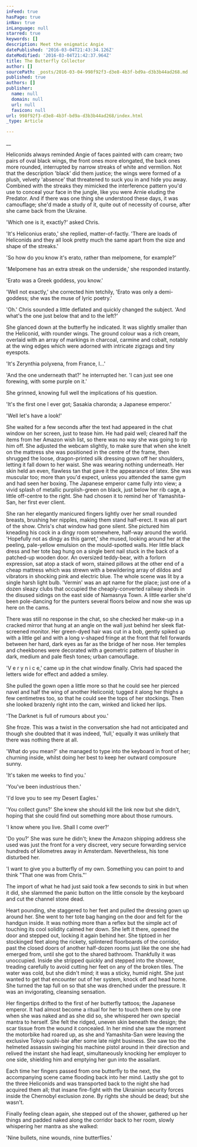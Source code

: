 ```yaml
---
inFeed: true
hasPage: true
inNav: true
inLanguage: null
starred: true
keywords: []
description: Meet the enigmatic Angie
datePublished: '2016-03-04T21:43:34.126Z'
dateModified: '2016-03-04T21:42:37.964Z'
title: The Butterfly Collector
author: []
sourcePath: _posts/2016-03-04-998f92f3-d3e8-4b3f-bd9a-d3b3b44ad268.md
published: true
authors: []
publisher:
  name: null
  domain: null
  url: null
  favicon: null
url: 998f92f3-d3e8-4b3f-bd9a-d3b3b44ad268/index.html
_type: Article

---
```

__

Heliconids always
reminded Angie of faces painted with cam cream; two pairs of oval black wings,
the front ones more elongated, the back ones more rounded, interrupted by
narrow streaks of white and vermilion. Not that the description 'black' did
them justice; the wings were formed of a plush, velvety 'absence' that
threatened to suck you in and hide you away. Combined with the streaks they
mimicked the interference pattern you'd use to conceal your face in the jungle,
like you were Arnie eluding the Predator. And if there was one thing she
understood these days, it was camouflage; she'd made a study of it, quite out
of necessity of course, after she came back from the Ukraine.

'Which one is it, exactly?'
asked Chris.

'It's Heliconius erato,'
she replied, matter-of-factly. 'There are loads of Heliconids and they all look
pretty much the same apart from the size and shape of the streaks.'

'So how do you know it's
erato, rather than melpomene, for example?'

'Melpomene has an extra
streak on the underside,' she responded instantly.

'Erato was a Greek
goddess, you know.'

'Well not exactly,' she
corrected him tetchily, 'Erato was only a demi-goddess; she was the muse of
lyric poetry.'

'Oh.' Chris sounded a
little deflated and quickly changed the subject. 'And what's the one just below
that and to the left?'

She glanced down at the
butterfly he indicated. It was slightly smaller than the Heliconid, with
rounder wings. The ground colour was a rich cream, overlaid with an array of
markings in charcoal, carmine and cobalt, notably at the wing edges which were
adorned with intricate zigzags and tiny eyespots.

'It's Zerynthia polyxena,
from France, I...'

'And the one underneath
that?' he interrupted her. 'I can just see one forewing, with some purple on
it.'

She grinned, knowing full
well the implications of his question.

'It's the first one I
ever got; Sasakia charonda; a Japanese emperor.'

'Well let's have a look!'

She waited for a few
seconds after the text had appeared in the chat window on her screen, just to
tease him. He had paid well; cleared half the items from her Amazon wish list,
so there was no way she was going to rip him off. She adjusted the webcam
slightly, to make sure that when she knelt on the mattress she was positioned
in the centre of the frame, then shrugged the loose, dragon-printed silk
dressing gown off her shoulders, letting it fall down to her waist. She was
wearing nothing underneath. Her skin held an even, flawless tan that gave it the
appearance of latex. She was muscular too; more than you'd expect, unless you
attended the same gym and had seen her boxing. The Japanese emperor came fully
into view; a vivid splash of metallic purplish-green on black, just below her
rib cage, a little off-centre to the right. She had chosen it to remind her of
Yamashita-San, her first ever client.

She ran her elegantly
manicured fingers lightly over her small rounded breasts, brushing her nipples,
making them stand half-erect. It was all part of the show. Chris's chat window
had gone silent. She pictured him kneading his cock in a dingy room somewhere,
half-way around the world. 'Hopefully not as dingy as this garret,' she mused,
looking around her at the peeling, pale-yellow emulsion on the mould-spotted walls.
Her little black dress and her tote bag hung on a single bent nail stuck in the
back of a patched-up wooden door. An oversized teddy-bear, with a forlorn
expression, sat atop a stack of worn, stained pillows at the other end of a
cheap mattress which was strewn with a bewildering array of dildos and
vibrators in shocking pink and electric blue. The whole scene was lit by a
single harsh light bulb. 'Vermin' was an apt name for the place; just one of a
dozen sleazy clubs that occupied the cheaply-converted railway sheds in the
disused sidings on the east side of Namasnya Town. A little earlier she'd been
pole-dancing for the punters several floors below and now she was up here on
the cams.

There was still no
response in the chat, so she checked her make-up in a cracked mirror that hung
at an angle on the wall just behind her sleek flat-screened monitor. Her
green-dyed hair was cut in a bob, gently spiked up with a little gel and with a
long v-shaped fringe at the front that fell forwards between her hard, dark
eyes as far as the bridge of her nose. Her temples and cheekbones were
decorated with a geometric pattern of blusher in dark, medium and pale flesh
tones; urban camouflage.

'V e r y n i c e,' came
up in the chat window finally. Chris had spaced the letters wide for effect and
added a smiley.

She pulled the gown open
a little more so that he could see her pierced navel and half the wing of
another Heliconid; tugged it along her thighs a few centimetres too, so that he
could see the tops of her stockings. Then she looked brazenly right into the
cam, winked and licked her lips.

'The Darknet is full of
rumours about you.'

She froze. This was a
twist in the conversation she had not anticipated and though she doubted that
it was indeed, 'full,' equally it was unlikely that there was nothing there at
all.

'What do you mean?' she
managed to type into the keyboard in front of her; churning inside, whilst
doing her best to keep her outward composure sunny.

'It's taken me weeks to
find you.'

'You've been industrious
then.'

'I'd love you to see my
Desert Eagles.'

'You collect guns?' She
knew she should kill the link now but she didn't, hoping that she could find
out something more about those rumours.

'I know where you live.
Shall I come over?'

'Do you?' She was sure he
didn't; knew the Amazon shipping address she used was just the front for a very
discreet, very secure forwarding service hundreds of kilometres away in
Amsterdam. Nevertheless, his tone disturbed her.

'I want to give you a
butterfly of my own. Something you can point to and think "That one was from
Chris."'

The import of what he had
just said took a few seconds to sink in but when it did, she slammed the panic
button on the little console by the keyboard and cut the channel stone dead.

Heart pounding, she
staggered to her feet and pulled the dressing gown up around her. She went to
her tote bag hanging on the door and felt for the handgun inside. It was
nothing more than a reflex but the simple act of touching its cool solidity
calmed her down. She left it there, opened the door and stepped out, locking it
again behind her. She tiptoed in her stockinged feet along the rickety,
splintered floorboards of the corridor, past the closed doors of another
half-dozen rooms just like the one she had emerged from, until she got to the
shared bathroom. Thankfully it was unoccupied. Inside she stripped quickly and
stepped into the shower, treading carefully to avoid cutting her feet on any of
the broken tiles. The water was cold, but she didn't mind; it was a sticky,
humid night. She just wanted to get that encounter out of her system, knock off
and head home. She turned the tap full on so that she was drenched under the
pressure. It was an invigorating, cleansing sensation.

Her fingertips drifted to
the first of her butterfly tattoos; the Japanese emperor. It had almost become
a ritual for her to touch them one by one when she was naked and as she did so,
she whispered her own special mantra to herself. She felt the ridged, uneven
skin beneath the design; the scar tissue from the wound it concealed. In her
mind she saw the moment the motorbike had roared up, as she and Yamashita-San
were leaving the exclusive Tokyo sushi-bar after some late night business. She
saw too the helmeted assassin swinging his machine pistol around in their
direction and relived the instant she had leapt, simultaneously knocking her
employer to one side, shielding him and emptying her gun into the assailant.

Each time her fingers
passed from one butterfly to the next, the accompanying scene came flooding
back into her mind. Lastly she got to the three Heliconids and was transported
back to the night she had acquired them all; that insane fire-fight with the
Ukrainian security forces inside the Chernobyl exclusion zone. By rights she
should be dead; but she wasn't.

Finally feeling clean
again, she stepped out of the shower, gathered up her things and padded naked
along the corridor back to her room, slowly whispering her mantra as she
walked:

'Nine bullets, nine
wounds, nine butterflies.'